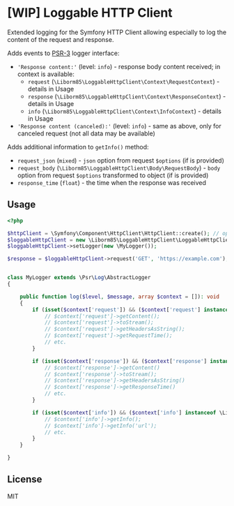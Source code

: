 # [WIP] Loggable HTTP Client

Extended logging for the Symfony HTTP Client allowing especially to log the content of the request and response.

Adds events to [PSR-3](https://www.php-fig.org/psr/psr-3/) logger interface:
- `'Response content:'` (level: `info`) - response body content received; in context is available:
  - `request` (`\Liborm85\LoggableHttpClient\Context\RequestContext`) - details in Usage
  - `response` (`\Liborm85\LoggableHttpClient\Context\ResponseContext`) - details in Usage
  - `info` (`\Liborm85\LoggableHttpClient\Context\InfoContext`) - details in Usage
- `'Response content (canceled):'` (level: `info`) - same as above, only for canceled request (not all data may be available)

Adds additional information to `getInfo()` method:
- `request_json` (`mixed`) - `json` option from request `$options` (if is provided)
- `request_body` (`\Liborm85\LoggableHttpClient\Body\RequestBody`) - `body` option from request `$options` transformed to object (if is provided)
- `response_time` (`float`) - the time when the response was received

<!-- TBD
## Installation

You can install it with:
```
composer require liborm85/loggable-http-client
```
-->

## Usage

```php
<?php

$httpClient = \Symfony\Component\HttpClient\HttpClient::create(); // optional
$loggableHttpClient = new \Liborm85\LoggableHttpClient\LoggableHttpClient($httpClient);
$loggableHttpClient->setLogger(new \MyLogger());

$response = $loggableHttpClient->request('GET', 'https://example.com');


class MyLogger extends \Psr\Log\AbstractLogger
{

    public function log($level, $message, array $context = []): void
    {
        if (isset($context['request']) && ($context['request'] instanceof \Liborm85\LoggableHttpClient\Context\RequestContext)) {
            // $context['request']->getContent();
            // $context['request']->toStream();
            // $context['request']->getHeadersAsString();
            // $context['request']->getRequestTime();
            // etc.
        }

        if (isset($context['response']) && ($context['response'] instanceof \Liborm85\LoggableHttpClient\Context\ResponseContext)) {
            // $context['response']->getContent()
            // $context['response']->toStream();
            // $context['response']->getHeadersAsString()
            // $context['response']->getResponseTime()
            // etc.
        }

        if (isset($context['info']) && ($context['info'] instanceof \Liborm85\LoggableHttpClient\Context\InfoContext)) {
            // $context['info']->getInfo();
            // $context['info']->getInfo('url');
            // etc.
        }
    }

}
```

## License

MIT
